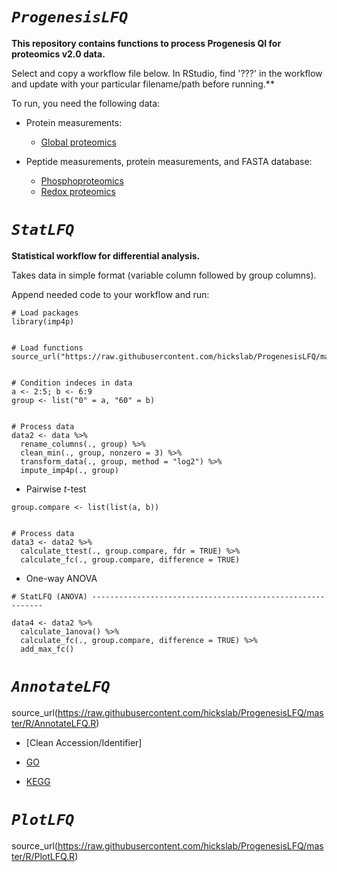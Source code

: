 
# *`ProgenesisLFQ`*

**This repository contains functions to process Progenesis QI for proteomics v2.0 data.**

Select and copy a workflow file below. In RStudio, find '???' in the workflow and update with your particular filename/path before running.**

To run, you need the following data:

* Protein measurements:
  + [Global proteomics](https://raw.githubusercontent.com/hickslab/ProgenesisLFQ/master/workflow/ProgenesisLFQ_Global_Workflow.R)
  
* Peptide measurements, protein measurements, and FASTA database:
  + [Phosphoproteomics](https://raw.githubusercontent.com/hickslab/ProgenesisLFQ/master/workflow/ProgenesisLFQ_Phospho_Workflow.R)
  + [Redox proteomics](https://raw.githubusercontent.com/hickslab/ProgenesisLFQ/master/workflow/ProgenesisLFQ_Redox_Workflow.R)


# *`StatLFQ`*

**Statistical workflow for differential analysis.**

Takes data in simple format (variable column followed by group columns).

Append needed code to your workflow and run:

```{r}
# Load packages
library(imp4p)


# Load functions 
source_url("https://raw.githubusercontent.com/hickslab/ProgenesisLFQ/master/R/StatLFQ.R")


# Condition indeces in data
a <- 2:5; b <- 6:9
group <- list("0" = a, "60" = b)


# Process data
data2 <- data %>%
  rename_columns(., group) %>%
  clean_min(., group, nonzero = 3) %>%
  transform_data(., group, method = "log2") %>%
  impute_imp4p(., group)
```

* Pairwise *t*-test

```{r}
group.compare <- list(list(a, b))


# Process data
data3 <- data2 %>%
  calculate_ttest(., group.compare, fdr = TRUE) %>%
  calculate_fc(., group.compare, difference = TRUE)
```

* One-way ANOVA

```{r}
# StatLFQ (ANOVA) -----------------------------------------------------------

data4 <- data2 %>%
  calculate_1anova() %>%
  calculate_fc(., group.compare, difference = TRUE) %>%
  add_max_fc()
```


# *`AnnotateLFQ`*

source_url(https://raw.githubusercontent.com/hickslab/ProgenesisLFQ/master/R/AnnotateLFQ.R)

* [Clean Accession/Identifier]

* [GO](https://raw.githubusercontent.com/hickslab/ProgenesisLFQ/master/R/AnnotateLFQ.R)

* [KEGG](https://raw.githubusercontent.com/hickslab/ProgenesisLFQ/master/R/AnnotateLFQ.R)

# *`PlotLFQ`*

source_url(https://raw.githubusercontent.com/hickslab/ProgenesisLFQ/master/R/PlotLFQ.R)